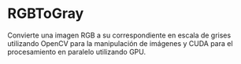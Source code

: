 # RGBToGray
Convierte una imagen RGB a su correspondiente en escala de grises utilizando OpenCV para la manipulación de imágenes y CUDA para el procesamiento en paralelo utilizando GPU.
